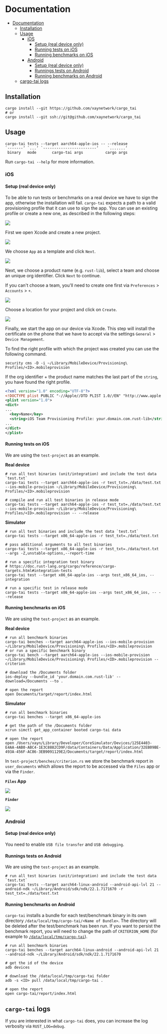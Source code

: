 # Documentation

* [Documentation](#documentation)
   * [Installation](#installation)
   * [Usage](#usage)
      * [iOS](#ios)
         * [Setup (real device only)](#setup-real-device-only)
         * [Running tests on iOS](#running-tests-on-ios)
         * [Running benchmarks on iOS](#running-benchmarks-on-ios)
      * [Android](#android)
         * [Setup (real device only)](#setup-real-device-only-1)
         * [Runnings tests on Android](#runnings-tests-on-android)
         * [Running benchmarks on Android](#running-benchmarks-on-android)
   * [cargo-tai logs](#cargo-tai-logs)

## Installation

```shell
cargo install --git https://github.com/xaynetwork/cargo_tai
# or
cargo install --git ssh://git@github.com/xaynetwork/cargo_tai
```

## Usage

```
cargo-tai tests --target aarch64-apple-ios -- --release
`-------’ `...’ `------------------------’    `.......’
 binary   mode       cargo-tai args          cargo args
```

Run `cargo-tai --help` for more information.

### iOS

#### Setup (real device only)

To be able to run tests or benchmarks on a real device we have to sign the app,
otherwise the installation will fail. `cargo-tai` expects a path to a valid
provisioning profile that it can use to sign the app. You can use an existing
profile or create a new one, as described in the following steps:

![](../assets/new_project.png)

First we open Xcode and create a new project.

![](../assets/new_app.png)

We choose `App` as a template and click `Next`.

![](../assets/project_name.png)

Next, we choose a product name (e.g. `rust-lib`), select a team and choose an unique org identifier.
Click `Next` to continue.

If you can't choose a team, you'll need to create one first via `Preferences` > `Accounts` > `+`.

![](../assets/project_location.png)

Choose a location for your project and click on `Create`.

![](../assets/created_project.png)

Finally, we start the app on our device via Xcode. This step will install the certificate
on the phone that we have to accept via the settings `General` > `Device Management`.

To find the right profile with which the project was created you can use the following command.

```shell
security cms -D -i ~/Library/MobileDevice/Provisioning\ Profiles/<ID>.mobileprovision
```

If the org identifier + the product name matches the last part of the
`string`, you have found the right profile.

```xml
<?xml version="1.0" encoding="UTF-8"?>
<!DOCTYPE plist PUBLIC "-//Apple//DTD PLIST 1.0//EN" "http://www.apple.com/DTDs/PropertyList-1.0.dtd">
<plist version="1.0">
<dict>
...
  <key>Name</key>
  <string>iOS Team Provisioning Profile: your.domain.com.rust-lib</string>
...
</dict>
</plist>
```

#### Running tests on iOS

We are using the `test-project` as an example.

**Real device**

```shell
# run all test binaries (unit/integration) and include the test data `test.txt`
cargo-tai tests --target aarch64-apple-ios -r test_txt=./data/test.txt --ios-mobile-provision ~/Library/MobileDevice/Provisioning\ Profiles/<ID>.mobileprovision

# compile and run all test binaries in release mode
cargo-tai tests --target aarch64-apple-ios -r test_txt=./data/test.txt --ios-mobile-provision ~/Library/MobileDevice/Provisioning\ Profiles/<ID>.mobileprovision -- --release
```

**Simulator**

```shell
# run all test binaries and include the test data `test.txt`
cargo-tai tests --target x86_64-apple-ios -r test_txt=./data/test.txt

# pass additional arguments to all test binaries
cargo-tai tests --target x86_64-apple-ios -r test_txt=./data/test.txt --args -Z,unstable-options,--report-time

# run a specific integration test binary
# https://doc.rust-lang.org/cargo/reference/cargo-targets.html#integration-tests
cargo-tai test --target x86_64-apple-ios --args test_x86_64_ios, -- integration

# run a specific test in release mode
cargo-tai tests --target x86_64-apple-ios --args test_x86_64_ios, -- --release
```

#### Running benchmarks on iOS

We are using the `test-project` as an example.

**Real device**

```shell
# run all benchmark binaries
cargo-tai benches --target aarch64-apple-ios --ios-mobile-provision ~/Library/MobileDevice/Provisioning\ Profiles/<ID>.mobileprovision
# or run a specific benchmark binary
cargo-tai bench --target aarch64-apple-ios --ios-mobile-provision ~/Library/MobileDevice/Provisioning\ Profiles/<ID>.mobileprovision -- criterion

# download the /Documents folder
ios-deploy --bundle_id 'your.domain.com.rust-lib' --download=/Documents --to .

# open the report
open Documents/target/report/index.html
```

**Simulator**

```shell
# run all benchmark binaries
cargo-tai benches --target x86_64-apple-ios

# get the path of the /Documents folder
xcrun simctl get_app_container booted cargo-tai data

# open the report
open /Users/xayn/Library/Developer/CoreSimulator/Devices/125E4403-E4AA-4AB0-ABC4-1E3C8882CD9F/data/Containers/Data/Application/32EB09BE-493A-456F-AC86-3EB9091129E2/Documents/target/report/index.html
```

In `test-project/benches/criterion.rs` we store the benchmark report in `user_documents`
which allows the report to be accessed via the `Files` app or via the `Finder`.

**`Files` App**

![](../assets/bench_data.png)

**`Finder`**

![](../assets/finder.png)

### Android

#### Setup (real device only)

You need to enable `USB file transfer` and `USB debugging`.

#### Runnings tests on Android

We are using the `test-project` as an example.

```shell
# run all test binaries (unit/integration) and include the test data `test.txt`
cargo-tai tests --target aarch64-linux-android --android-api-lvl 21 --android-ndk ~/Library/Android/sdk/ndk/22.1.7171670 -r test_txt=./data/test.txt
```

#### Running benchmarks on Android

`cargo-tai` installs a bundle for each test/benchmark binary in its own directory `/data/local/tmp/cargo-tai/<Name of Bundle>`.
The directory will be deleted after the test/benchmark has been run. If you want to persist the benchmark report, you will need to
change the path of `CRITERION_HOME` (for example to [`/data/local/tmp/cargo-tai`](../test-project/benches/criterion.rs)).

```shell
# run all benchmark binaries
cargo-tai benches --target aarch64-linux-android --android-api-lvl 21 --android-ndk ~/Library/Android/sdk/ndk/22.1.7171670

# get the id of the device
adb devices

# download the /data/local/tmp/cargo-tai folder
adb -s <ID> pull /data/local/tmp/cargo-tai .

# open the report
open cargo-tai/report/index.html
```

## `cargo-tai` logs

If you are interested in what `cargo-tai` does, you can increase the log verbosity via `RUST_LOG=debug`.
